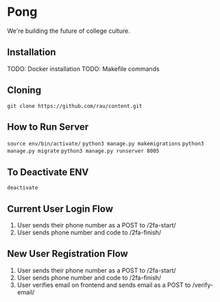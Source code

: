 # Pong

We're building the future of college culture.

## Installation

TODO: Docker installation
TODO: Makefile commands

## Cloning

`git clone https://github.com/rau/content.git`

## How to Run Server

`source env/bin/activate/`
`python3 manage.py makemigrations`
`python3 manage.py migrate`
`python3 manage.py runserver 8005`

## To Deactivate ENV

`deactivate`

## Current User Login Flow

1. User sends their phone number as a POST to /2fa-start/
2. User sends phone number and code to /2fa-finish/

## New User Registration Flow

1. User sends their phone number as a POST to /2fa-start/
2. User sends phone number and code to /2fa-finish/
3. User verifies email on frontend and sends email as a POST to /verify-email/
